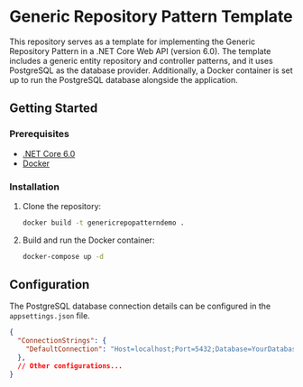 # Generic Repository Pattern Template

This repository serves as a template for implementing the Generic Repository Pattern in a .NET Core Web API (version 6.0). The template includes a generic entity repository and controller patterns, and it uses PostgreSQL as the database provider. Additionally, a Docker container is set up to run the PostgreSQL database alongside the application.

## Getting Started

### Prerequisites

- [.NET Core 6.0](https://dotnet.microsoft.com/download/dotnet/6.0)
- [Docker](https://www.docker.com/get-started)

### Installation

1. Clone the repository:

   ```bash
   docker build -t genericrepopatterndemo .
   ```

2. Build and run the Docker container:

   ```bash
   docker-compose up -d
   ```

## Configuration

The PostgreSQL database connection details can be configured in the `appsettings.json` file.

```json
{
  "ConnectionStrings": {
    "DefaultConnection": "Host=localhost;Port=5432;Database=YourDatabaseName;Username=YourUsername;Password=YourPassword;"
  },
  // Other configurations...
}
```
